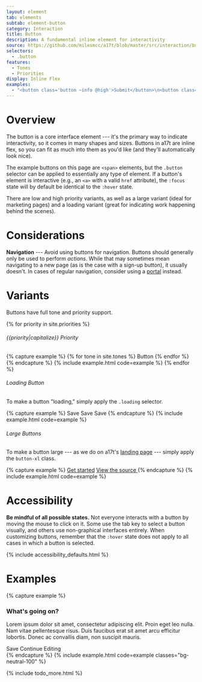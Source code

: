 ```yaml
---
layout: element
tab: elements
subtab: element-button
category: Interaction
title: Button
description: A fundamental inline element for interactivity
source: https://github.com/milesmcc/a17t/blob/master/src/interaction/button.js
selectors:
  - .button
features:
  - Tones
  - Priorities
display: Inline Flex
examples:
  - "<button class='button ~info @high'>Submit</button>\n<button class='button ~neutral @low'>Save Draft</button>\n"
---
```


# Overview

The button is a core interface element --- it's the primary way to indicate interactivity, so it comes in many shapes and sizes. Buttons in a17t are inline flex, so you can fit as much into them as you'd like (and they'll automatically look nice).

The example buttons on this page are `<span>` elements, but the `.button` selector can be applied to essentially any type of element. If a button's element is interactive (e.g., an `<a>` with a valid `href` attribute), the `:focus` state will by default be identical to the `:hover` state.

There are low and high priority variants, as well as a large variant (ideal for marketing pages) and a loading variant (great for indicating work happening behind the scenes).

# Considerations

**Navigation** --- Avoid using buttons for navigation. Buttons should generally only be used to perform _actions_. While that may sometimes mean navigating to a new page (as is the case with a sign-up button), it usually doesn't. In cases of regular navigation, consider using a [portal](/interaction/portal) instead.

# Variants

Buttons have full tone and priority support.

{% for priority in site.priorities %}
###### {{priority|capitalize}} Priority
{% capture example %}
{% for tone in site.tones %}
<span class="button ~{{tone}} @{{priority}} mb-1">Button</span>
{% endfor %}
{% endcapture %}
{% include example.html code=example %}
{% endfor %}

###### Loading Button

To make a button "loading," simply apply the `.loading` selector.

{% capture example %}
<span class="button ~info @low loading mb-1">Save</span>
<span class="button ~urge @high loading mb-1">Save</span>
<span class="button ~critical @high loading mb-1">Save</span>
{% endcapture %}
{% include example.html code=example %}

###### Large Buttons

To make a button large --- as we do on a17t's [landing page](/) --- simply apply the `button-xl` class.

{% capture example %}
<a href="/guide/" class="button ~urge @high button-xl">Get started</a>
<a href="https://github.com/milesmcc/a17t" class="button ~neutral @low button-xl">
  View the source
</a>
{% endcapture %}
{% include example.html code=example %}

# Accessibility

**Be mindful of all possible states.** Not everyone interacts with a button by moving the mouse to click on it. Some use the tab key to select a button visually, and others use non-graphical interfaces entirely. When customizing buttons, remember that the `:hover` state does not apply to all cases in which a button is selected.

{% include accessibility_defaults.html %}

# Examples

{% capture example %}
<div class="card ~neutral @low p-0 border-0">
  <div class="p-4 content">
    <h3>What's going on?</h3>
    <p>Lorem ipsum dolor sit amet, consectetur adipiscing elit. Proin eget leo nulla. Nam vitae pellentesque risus. Duis faucibus erat sit amet arcu efficitur lobortis. Donec ac convallis diam, non suscipit mauris.</p>
  </div>
  <div class="p-4 section ~neutral">
    <span class="button ~neutral @high">Save</span> <span class="button ~neutral @low">Continue Editing</span>
  </div>
</div>
{% endcapture %}
{% include example.html code=example classes="bg-neutral-100" %}

{% include todo_more.html %}
